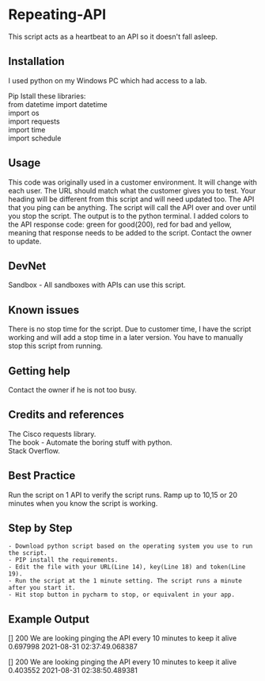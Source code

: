 # Repeating-API
This script acts as a heartbeat to an API so it doesn't fall asleep.

## Installation 
I used python on my Windows PC which had access to a lab.

Pip Istall these libraries: <br />
from datetime import datetime <br />
import os <br />
import requests <br />
import time <br />
import schedule <br />

## Usage 
This code was originally used in a customer environment. It will change with each user. The URL should match what the customer gives you to test. Your heading will be different from this script and will need updated too. The API that you ping can be anything. The script will call the API over and over until you stop the script. The output is to the python terminal. I added colors to the API response code: green for good(200), red for bad and yellow, meaning that response needs to be added to the script. Contact the owner to update.

## DevNet 
Sandbox - All sandboxes with APIs can use this script.

## Known issues 
There is no stop time for the script. Due to customer time, I have the script working and will add a stop time in a later version. You have to manually stop this script from running.

## Getting help 
Contact the owner if he is not too busy.

## Credits and references 
The Cisco requests library. <br />
The book - Automate the boring stuff with python. <br />
Stack Overflow.

## Best Practice 
Run the script on 1 API to verify the script runs. Ramp up to 10,15 or 20 minutes when you know the script is working.

## Step by Step

    - Download python script based on the operating system you use to run the script.
    - PIP install the requirements.
    - Edit the file with your URL(Line 14), key(Line 18) and token(Line 19).
    - Run the script at the 1 minute setting. The script runs a minute after you start it.
    - Hit stop button in pycharm to stop, or equivalent in your app.
    
    

## Example Output
[]
200
We are looking pinging the API every 10 minutes to keep it alive
0.697998
2021-08-31 02:37:49.068387

[]
200
We are looking pinging the API every 10 minutes to keep it alive
0.403552
2021-08-31 02:38:50.489381








